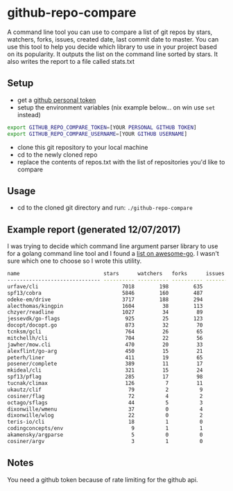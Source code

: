 # github-repo-compare

A command line tool you can use to compare a list of git repos by stars, watchers, forks, issues, created date, last commit date to master.
You can use this tool to help you decide which library to use in your project based on its popularity.
It outputs the list on the command line sorted by stars.
It also writes the report to a file called stats.txt

## Setup

- get a [github personal token](https://github.com/settings/tokens/)
- setup the environment variables (nix example below... on win use `set` instead)

```bash
export GITHUB_REPO_COMPARE_TOKEN=[YOUR PERSONAL GITHUB TOKEN]
export GITHUB_REPO_COMPARE_USERNAME=[YOUR GITHUB USERNAME]

```

- clone this git repository to your local machine
- cd to the newly cloned repo
- replace the contents of repos.txt with the list of repositories you'd like to compare

## Usage

- cd to the cloned git directory and run: `./github-repo-compare`

## Example report (generated 12/07/2017)

I was trying to decide which command line argument parser library to use for a golang command line tool and I found a [list on awesome-go](https://github.com/avelino/awesome-go#command-line). I wasn't sure which one to choose so I wrote this utility.

```bash
name                           stars      watchers   forks      issues     created               last commit           
------------------------------ ---------- ---------- ---------- ---------- --------------------- --------------------- 
urfave/cli                           7018        198        635         81 2013-07-13T19:32:06Z  2017-12-03T21:42:37Z  
spf13/cobra                          5846        160        487         75 2013-09-03T20:40:26Z  2017-12-07T07:49:35Z  
odeke-em/drive                       3717        188        294        190 2014-11-03T08:18:11Z  2017-10-09T01:47:46Z  
alecthomas/kingpin                   1604         38        113         13 2014-05-14T20:09:04Z  2017-11-27T20:08:19Z  
chzyer/readline                      1027         34         89         34 2015-09-20T15:11:30Z  2017-12-08T01:17:16Z  
jessevdk/go-flags                     925         25        123         19 2012-08-31T13:57:58Z  2017-09-26T14:47:05Z  
docopt/docopt.go                      873         32         70         24 2013-08-25T23:05:52Z  2016-02-16T23:20:12Z  
tcnksm/gcli                           764         26         65         18 2014-06-19T09:10:15Z  2017-01-29T03:38:39Z  
mitchellh/cli                         704         22         56          9 2013-11-03T06:47:54Z  2017-11-29T19:36:17Z  
jawher/mow.cli                        470         20         33          6 2014-12-18T19:34:20Z  2017-11-11T12:18:41Z  
alexflint/go-arg                      450         15         21          1 2015-11-01T01:30:06Z  2017-10-03T00:07:17Z  
peterh/liner                          411         19         65          2 2012-08-15T16:34:55Z  2017-11-22T03:03:39Z  
posener/complete                      389         11         17          1 2017-05-05T21:34:07Z  2017-11-04T09:57:02Z  
mkideal/cli                           321         15         24         15 2016-02-26T16:45:29Z  2017-03-24T15:56:50Z  
spf13/pflag                           285         17         98         16 2013-08-30T14:53:31Z  2017-11-06T14:28:49Z  
tucnak/climax                         126          7         11          4 2015-11-03T21:04:57Z  2016-01-10T10:13:00Z  
ukautz/clif                            79          2          9          5 2015-05-30T18:30:08Z  2015-06-17T07:34:47Z  
cosiner/flag                           72          4          2          4 2016-10-05T16:49:41Z  2017-07-16T09:01:35Z  
octago/sflags                          44          5          3          3 2016-12-04T14:49:27Z  2017-05-28T18:17:28Z  
dixonwille/wmenu                       37          0          4          1 2016-04-20T13:09:44Z  2017-07-21T00:05:58Z  
dixonwille/wlog                        22          0          2          0 2016-04-13T16:47:40Z  2017-07-20T23:52:29Z  
teris-io/cli                           18          1          0          0 2017-05-24T23:07:07Z  2017-10-29T15:38:18Z  
codingconcepts/env                      9          1          1          0 2017-06-14T20:01:55Z  2017-10-05T08:04:04Z  
akamensky/argparse                      5          0          0          6 2017-11-24T06:42:20Z  2017-12-07T06:17:44Z  
cosiner/argv                            3          1          0          0 2017-01-22T10:37:21Z  2017-02-25T14:54:30Z
```

## Notes

You need a github token because of rate limiting for the github api.